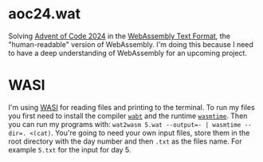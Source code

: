 # aoc24.wat
Solving [Advent of Code 2024](https://adventofcode.com/2023) in the [WebAssembly Text Format](https://developer.mozilla.org/en-US/docs/WebAssembly/Understanding_the_text_format), the "human-readable" version of WebAssembly. I'm doing this because I need to have a deep understanding of WebAssembly for an upcoming project.

# WASI
I'm using [WASI](https://wasi.dev/) for reading files and printing to the terminal. To run my files you first need to install the compiler [`wabt`](https://github.com/WebAssembly/wabt) and the runtime [`wasmtime`](https://wasmtime.dev/). Then you can run my programs with: `wat2wasm 5.wat --output=- | wasmtime --dir=. <(cat)`. You're going to need your own input files, store them in the root directory with the day number and then `.txt` as the files name. For example `5.txt` for the input for day 5.
